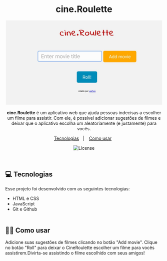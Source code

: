 <h1 align="center"> <b>cine.Roulette</b></h1>
<p align="center">
  <img src="./assets/preview.jpeg" width="500" alt="CineRoulette">
</p>

<p align="center">
<b>cine.Roulette</b> é um aplicativo web que ajuda pessoas indecisas a escolher um filme para assistir. Com ele, é possível adicionar sugestões de filmes e deixar que o aplicativo escolha um aleatoriamente (e justamente) para vocês. <br/>
</p>

<p align="center">
  <a href="#-tecnologias">Tecnologias</a>&nbsp;&nbsp;&nbsp;|&nbsp;&nbsp;&nbsp;
  <a href="#-como-usar">Como usar</a>&nbsp;&nbsp;
</p>

<p align="center">
  <img alt="License" src="https://img.shields.io/static/v1?label=license&message=MIT&color=49AA26&labelColor=000000">
</p>

<br>

## 💻 Tecnologias

Esse projeto foi desenvolvido com as seguintes tecnologias:

- HTML e CSS
- JavaScript
- Git e Github
  <br></br>


## 🧑‍🏫 Como usar

Adicione suas sugestões de filmes clicando no botão "Add movie". Clique no botão "Roll" para deixar o CineRoulette escolher um filme para vocês assistirem.Divirta-se assistindo o filme escolhido com seus amigos!
